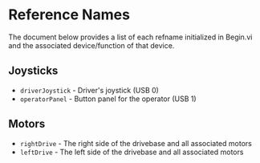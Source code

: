 # Reference Names
The document below provides a list of each refname initialized in Begin.vi and the associated device/function of that device.

## Joysticks
- `driverJoystick` - Driver's joystick (USB 0)
- `operatorPanel` - Button panel for the operator (USB 1)

## Motors
- `rightDrive` - The right side of the drivebase and all associated motors
- `leftDrive` - The left side of the drivebase and all associated motors